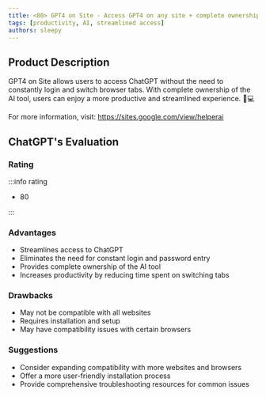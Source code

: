 ```yaml
---
title: <80> GPT4 on Site - Access GPT4 on any site + complete ownership of my AI tool
tags: [productivity, AI, streamlined access]
authors: sleepy
---
```


## Product Description

GPT4 on Site allows users to access ChatGPT without the need to constantly login and switch browser tabs. With complete ownership of the AI tool, users can enjoy a more productive and streamlined experience. 🚀💻

For more information, visit: https://sites.google.com/view/helperai

## ChatGPT's Evaluation

### Rating

:::info rating

- 80

:::

### Advantages

- Streamlines access to ChatGPT
- Eliminates the need for constant login and password entry
- Provides complete ownership of the AI tool
- Increases productivity by reducing time spent on switching tabs


### Drawbacks

- May not be compatible with all websites
- Requires installation and setup
- May have compatibility issues with certain browsers

### Suggestions

- Consider expanding compatibility with more websites and browsers
- Offer a more user-friendly installation process
- Provide comprehensive troubleshooting resources for common issues